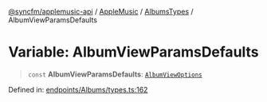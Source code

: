 [@syncfm/applemusic-api](../../../../../../globals.md) / [AppleMusic](../../../index.md) / [AlbumsTypes](../index.md) / AlbumViewParamsDefaults

# Variable: AlbumViewParamsDefaults

> `const` **AlbumViewParamsDefaults**: [`AlbumViewOptions`](../interfaces/AlbumViewOptions.md)

Defined in: [endpoints/Albums/types.ts:162](https://github.com/sync-fm/applemusic-api/blob/a6a8471d4d51a41f6bd8af9d95c8abf0126e10f4/src/endpoints/Albums/types.ts#L162)

